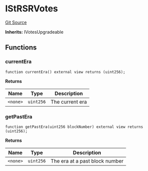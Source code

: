 # IStRSRVotes
[Git Source](https://github.com/larrythecucumber321/protocol/blob/aabf2c9d4120808940fb3be9193cb66ea71ac351/contracts/interfaces/IStRSRVotes.sol)

**Inherits:**
IVotesUpgradeable


## Functions
### currentEra


```solidity
function currentEra() external view returns (uint256);
```
**Returns**

|Name|Type|Description|
|----|----|-----------|
|`<none>`|`uint256`|The current era|


### getPastEra


```solidity
function getPastEra(uint256 blockNumber) external view returns (uint256);
```
**Returns**

|Name|Type|Description|
|----|----|-----------|
|`<none>`|`uint256`|The era at a past block number|


